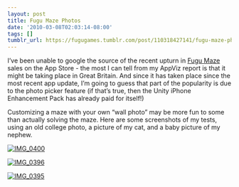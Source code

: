 ```yaml
---
layout: post
title: Fugu Maze Photos
date: '2010-03-08T02:03:14-08:00'
tags: []
tumblr_url: https://fugugames.tumblr.com/post/110318427141/fugu-maze-photos
---
```

I’ve been unable to google the source of the recent upturn in [Fugu Maze](http://itunes.apple.com/WebObjects/MZStore.woa/wa/viewSoftware?id=295808255&mt=8) sales on the App Store - the most I can tell from my AppViz report is that it might be taking place in Great Britain. And since it has taken place since the most recent app update, I’m going to guess that part of the popularity is due to the photo picker feature (if that’s true, then the Unity iPhone Enhancement Pack has already paid for itself!)

Customizing a maze with your own “wall photo” may be more fun to some than actually solving the maze. Here are some screenshots of my tests, using an old college photo, a picture of my cat, and a baby picture of my nephew.

[![](http://itshardtofondlepenguins.com/wp-content/uploads/2010/03/IMG_0400.png "IMG\_0400")](http://itshardtofondlepenguins.com/wp-content/uploads/2010/03/IMG_0400.png)

[![](http://itshardtofondlepenguins.com/wp-content/uploads/2010/03/IMG_0396.png "IMG\_0396")](http://itshardtofondlepenguins.com/wp-content/uploads/2010/03/IMG_0396.png)

[![](http://itshardtofondlepenguins.com/wp-content/uploads/2010/03/IMG_0395.png "IMG\_0395")](http://itshardtofondlepenguins.com/wp-content/uploads/2010/03/IMG_0395.png)

